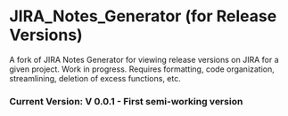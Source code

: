 # JIRA_Notes_Generator (for Release Versions)
A fork of JIRA Notes Generator for viewing release versions on JIRA for a given project.
Work in progress. Requires formatting, code organization, streamlining, deletion of excess functions, etc.
### Current Version: V 0.0.1 - First semi-working version

